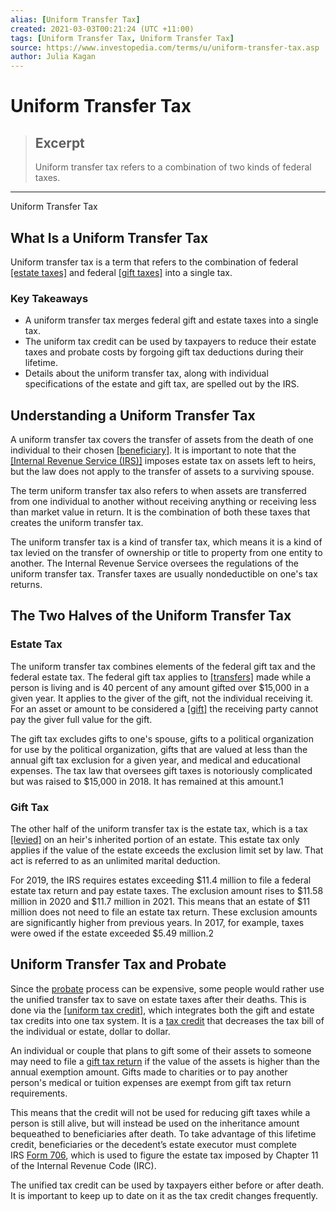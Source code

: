 ```yaml
---
alias: [Uniform Transfer Tax]
created: 2021-03-03T00:21:24 (UTC +11:00)
tags: [Uniform Transfer Tax, Uniform Transfer Tax]
source: https://www.investopedia.com/terms/u/uniform-transfer-tax.asp
author: Julia Kagan
---
```


# Uniform Transfer Tax

> ## Excerpt
> Uniform transfer tax refers to a combination of two kinds of federal taxes.

---

Uniform Transfer Tax
## What Is a Uniform Transfer Tax

Uniform transfer tax is a term that refers to the combination of federal [[estate taxes]](https://www.investopedia.com/terms/e/estatetax.asp) and federal [[gift taxes]](https://www.investopedia.com/terms/g/gifttax.asp) into a single tax.

### Key Takeaways

-   A uniform transfer tax merges federal gift and estate taxes into a single tax.
-   The uniform tax credit can be used by taxpayers to reduce their estate taxes and probate costs by forgoing gift tax deductions during their lifetime.
-   Details about the uniform transfer tax, along with individual specifications of the estate and gift tax, are spelled out by the IRS.

## Understanding a Uniform Transfer Tax

A uniform transfer tax covers the transfer of assets from the death of one individual to their chosen [[beneficiary]](https://www.investopedia.com/terms/b/beneficiary.asp). It is important to note that the [[Internal Revenue Service (IRS)]](https://www.investopedia.com/terms/i/irs.asp) imposes estate tax on assets left to heirs, but the law does not apply to the transfer of assets to a surviving spouse.

The term uniform transfer tax also refers to when assets are transferred from one individual to another without receiving anything or receiving less than market value in return. It is the combination of both these taxes that creates the uniform transfer tax.

The uniform transfer tax is a kind of transfer tax, which means it is a kind of tax levied on the transfer of ownership or title to property from one entity to another. The Internal Revenue Service oversees the regulations of the uniform transfer tax. Transfer taxes are usually nondeductible on one's tax returns.

## The Two Halves of the Uniform Transfer Tax

### Estate Tax

The uniform transfer tax combines elements of the federal gift tax and the federal estate tax. The federal gift tax applies to [[transfers]](https://www.investopedia.com/terms/t/transfer.asp) made while a person is living and is 40 percent of any amount gifted over $15,000 in a given year. It applies to the giver of the gift, not the individual receiving it. For an asset or amount to be considered a [[gift]](https://www.investopedia.com/terms/g/gift.asp) the receiving party cannot pay the giver full value for the gift.

The gift tax excludes gifts to one's spouse, gifts to a political organization for use by the political organization, gifts that are valued at less than the annual gift tax exclusion for a given year, and medical and educational expenses. The tax law that oversees gift taxes is notoriously complicated but was raised to $15,000 in 2018. It has remained at this amount.1

### Gift Tax

The other half of the uniform transfer tax is the estate tax, which is a tax [[levied]](https://www.investopedia.com/terms/l/levy.asp) on an heir's inherited portion of an estate. This estate tax only applies if the value of the estate exceeds the exclusion limit set by law. That act is referred to as an unlimited marital deduction.

For 2019, the IRS requires estates exceeding $11.4 million to file a federal estate tax return and pay estate taxes. The exclusion amount rises to $11.58 million in 2020 and $11.7 million in 2021. This means that an estate of $11 million does not need to file an estate tax return. These exclusion amounts are significantly higher from previous years. In 2017, for example, taxes were owed if the estate exceeded $5.49 million.2

## Uniform Transfer Tax and Probate

Since the [probate](https://www.investopedia.com/terms/p/probate.asp) process can be expensive, some people would rather use the unified transfer tax to save on estate taxes after their deaths. This is done via the [[uniform tax credit]](https://www.investopedia.com/terms/u/unified-tax-credit.asp), which integrates both the gift and estate tax credits into one tax system. It is a [tax credit](https://www.investopedia.com/terms/t/taxcredit.asp) that decreases the tax bill of the individual or estate, dollar to dollar.

An individual or couple that plans to gift some of their assets to someone may need to file a [gift tax return](https://www.investopedia.com/terms/g/gift-tax-return.asp) if the value of the assets is higher than the annual exemption amount. Gifts made to charities or to pay another person's medical or tuition expenses are exempt from gift tax return requirements.

This means that the credit will not be used for reducing gift taxes while a person is still alive, but will instead be used on the inheritance amount bequeathed to beneficiaries after death. To take advantage of this lifetime credit, beneficiaries or the decedent’s estate executor must complete IRS [Form 706](https://www.investopedia.com/terms/f/form-706.asp), which is used to figure the estate tax imposed by Chapter 11 of the Internal Revenue Code (IRC).

The unified tax credit can be used by taxpayers either before or after death. It is important to keep up to date on it as the tax credit changes frequently.
